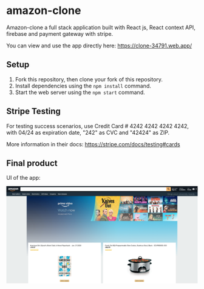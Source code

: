 # amazon-clone

Amazon-clone a full stack application built with React js, React context API, firebase and payment gateway with stripe.

You can view and use the app directly here: https://clone-34791.web.app/

## Setup

1. Fork this repository, then clone your fork of this repository.
2. Install dependencies using the `npm install` command.
3. Start the web server using the `npm start` command. 

## Stripe Testing

For testing success scenarios, use Credit Card # 4242 4242 4242 4242, with 04/24 as expiration date, "242" as CVC and "42424" as ZIP.

More information in their docs: <https://stripe.com/docs/testing#cards>

## Final product

UI of the app: 

!["Appointments"](https://github.com/Samy0412/amazon-clone/blob/master/public/main-app.png?raw=true)

